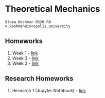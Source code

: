 # Theoretical Mechanics

```
Slava Koshman BS20-RO
v.koshman@innopolis.university
```

## Homeworks
1. Week 1 - [link](week01/README.md)
2. Week 3 - [link](week03/README.md)
3. Week 3 - [link](week04/README.md)

## Research Homeworks
1. Research 1 (Jupyter Notebook) - [link](research01/%20Homework%20Research%20%231%20Slava%20koshman.ipynb)